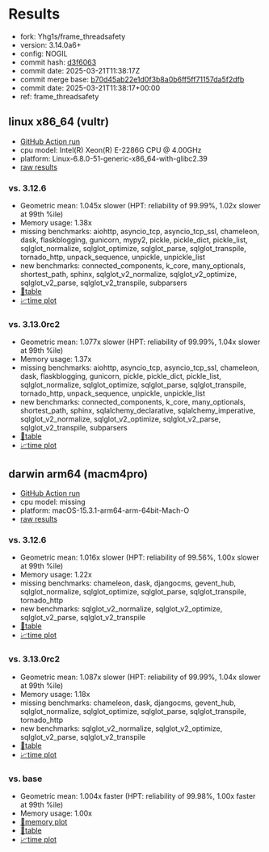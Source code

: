 # Results

- fork: Yhg1s/frame_threadsafety
- version: 3.14.0a6+
- config: NOGIL
- commit hash: [d3f6063](https://github.com/Yhg1s/cpython/commit/d3f6063)
- commit date: 2025-03-21T11:38:17Z
- commit merge base: [b70d45ab22e1d0f3b8a0b6ff5ff71157da5f2dfb](https://github.com/python/cpython/commit/b70d45ab22e1d0f3b8a0b6ff5ff71157da5f2dfb)
- commit date: 2025-03-21T11:38:17+00:00
- ref: frame_threadsafety

## linux x86_64 (vultr)

- [GitHub Action run](https://github.com/facebookexperimental/free-threading-benchmarking/actions/runs/14011150616)
- cpu model: Intel(R) Xeon(R) E-2286G CPU @ 4.00GHz
- platform: Linux-6.8.0-51-generic-x86_64-with-glibc2.39
- [raw results](bm-20250321-vultr-x86_64-Yhg1s-frame_threadsafety-3.14.0a6%2B-d3f6063.json)

### vs. 3.12.6

- Geometric mean: 1.045x slower (HPT: reliability of 99.99%, 1.02x slower at 99th %ile)
- Memory usage: 1.38x
- missing benchmarks: aiohttp, asyncio_tcp, asyncio_tcp_ssl, chameleon, dask, flaskblogging, gunicorn, mypy2, pickle, pickle_dict, pickle_list, sqlglot_normalize, sqlglot_optimize, sqlglot_parse, sqlglot_transpile, tornado_http, unpack_sequence, unpickle, unpickle_list
- new benchmarks: connected_components, k_core, many_optionals, shortest_path, sphinx, sqlglot_v2_normalize, sqlglot_v2_optimize, sqlglot_v2_parse, sqlglot_v2_transpile, subparsers
- [📄table](bm-20250321-vultr-x86_64-Yhg1s-frame_threadsafety-3.14.0a6%2B-d3f6063-vs-3.12.6.md)
- [📈time plot](bm-20250321-vultr-x86_64-Yhg1s-frame_threadsafety-3.14.0a6%2B-d3f6063-vs-3.12.6.svg)

### vs. 3.13.0rc2

- Geometric mean: 1.077x slower (HPT: reliability of 99.99%, 1.04x slower at 99th %ile)
- Memory usage: 1.37x
- missing benchmarks: aiohttp, asyncio_tcp, asyncio_tcp_ssl, chameleon, dask, flaskblogging, gunicorn, pickle, pickle_dict, pickle_list, sqlglot_normalize, sqlglot_optimize, sqlglot_parse, sqlglot_transpile, tornado_http, unpack_sequence, unpickle, unpickle_list
- new benchmarks: connected_components, k_core, many_optionals, shortest_path, sphinx, sqlalchemy_declarative, sqlalchemy_imperative, sqlglot_v2_normalize, sqlglot_v2_optimize, sqlglot_v2_parse, sqlglot_v2_transpile, subparsers
- [📄table](bm-20250321-vultr-x86_64-Yhg1s-frame_threadsafety-3.14.0a6%2B-d3f6063-vs-3.13.0rc2.md)
- [📈time plot](bm-20250321-vultr-x86_64-Yhg1s-frame_threadsafety-3.14.0a6%2B-d3f6063-vs-3.13.0rc2.svg)

## darwin arm64 (macm4pro)

- [GitHub Action run](https://github.com/facebookexperimental/free-threading-benchmarking/actions/runs/14011153639)
- cpu model: missing
- platform: macOS-15.3.1-arm64-arm-64bit-Mach-O
- [raw results](bm-20250321-macm4pro-arm64-Yhg1s-frame_threadsafety-3.14.0a6%2B-d3f6063.json)

### vs. 3.12.6

- Geometric mean: 1.016x slower (HPT: reliability of 99.56%, 1.00x slower at 99th %ile)
- Memory usage: 1.22x
- missing benchmarks: chameleon, dask, djangocms, gevent_hub, sqlglot_normalize, sqlglot_optimize, sqlglot_parse, sqlglot_transpile, tornado_http
- new benchmarks: sqlglot_v2_normalize, sqlglot_v2_optimize, sqlglot_v2_parse, sqlglot_v2_transpile
- [📄table](bm-20250321-macm4pro-arm64-Yhg1s-frame_threadsafety-3.14.0a6%2B-d3f6063-vs-3.12.6.md)
- [📈time plot](bm-20250321-macm4pro-arm64-Yhg1s-frame_threadsafety-3.14.0a6%2B-d3f6063-vs-3.12.6.svg)

### vs. 3.13.0rc2

- Geometric mean: 1.087x slower (HPT: reliability of 99.99%, 1.04x slower at 99th %ile)
- Memory usage: 1.18x
- missing benchmarks: chameleon, dask, djangocms, gevent_hub, sqlglot_normalize, sqlglot_optimize, sqlglot_parse, sqlglot_transpile, tornado_http
- new benchmarks: sqlglot_v2_normalize, sqlglot_v2_optimize, sqlglot_v2_parse, sqlglot_v2_transpile
- [📄table](bm-20250321-macm4pro-arm64-Yhg1s-frame_threadsafety-3.14.0a6%2B-d3f6063-vs-3.13.0rc2.md)
- [📈time plot](bm-20250321-macm4pro-arm64-Yhg1s-frame_threadsafety-3.14.0a6%2B-d3f6063-vs-3.13.0rc2.svg)

### vs. base

- Geometric mean: 1.004x faster (HPT: reliability of 99.98%, 1.00x faster at 99th %ile)
- Memory usage: 1.00x
- [🧠memory plot](bm-20250321-macm4pro-arm64-Yhg1s-frame_threadsafety-3.14.0a6%2B-d3f6063-vs-base-mem.svg)
- [📄table](bm-20250321-macm4pro-arm64-Yhg1s-frame_threadsafety-3.14.0a6%2B-d3f6063-vs-base.md)
- [📈time plot](bm-20250321-macm4pro-arm64-Yhg1s-frame_threadsafety-3.14.0a6%2B-d3f6063-vs-base.svg)


